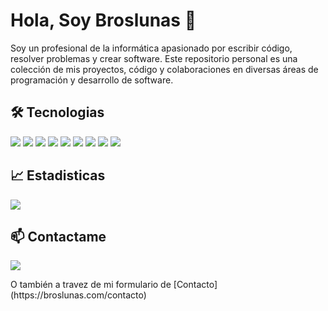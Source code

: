 # Hola, Soy Broslunas 👋

Soy un profesional de la informática apasionado por escribir código, resolver problemas y crear software. Este repositorio personal es una colección de mis proyectos, código y colaboraciones en diversas áreas de programación y desarrollo de software.

## 🛠️ Tecnologias

<p>
  <img src="https://img.shields.io/badge/-HTML5-E34F26?style=flat&logo=html5&logoColor=white">
  <img src="https://img.shields.io/badge/-CSS3-1572B6?style=flat&logo=css3">
  <img src="https://img.shields.io/badge/-JavaScript-F7DF1E?style=flat&logo=javascript&logoColor=black">
  <img src="https://img.shields.io/badge/-TypeScript-3178C6?style=flat&logo=typescript&logoColor=white">
  <img src="https://img.shields.io/badge/-Nodejs-339933?style=flat&logo=node.js&logoColor=white">
  <img src="https://img.shields.io/badge/-Express-000000?style=flat&logo=express&logoColor=white">
  <img src="https://img.shields.io/badge/-SCSS-CC6699?style=flat&logo=sass&logoColor=white">
  <img src="https://img.shields.io/badge/-Docker-2496ED?style=flat&logo=docker&logoColor=white">
  <img src="https://img.shields.io/badge/-Astro-000000?style=flat&logo=astro&logoColor=white">
</p>

## 📈 Estadisticas


<picture>
  <source
    srcset="https://github-readme-stats.vercel.app/api/top-langs/?username=broslunas&layout=compact&langs_count=8&theme=radical"
    media="(prefers-color-scheme: dark)" />
  <source
    srcset="https://github-readme-stats.vercel.app/api/top-langs/?username=broslunas&layout=compact&langs_count=8&theme=default"
    media="(prefers-color-scheme: light), (prefers-color-scheme: no-preference)" />
  <img src="https://github-readme-stats.vercel.app/api/top-langs/?username=broslunas&layout=compact&langs_count=10" />
</picture>


## 📫 Contactame

<p
  <a href="mailto:pablo@broslunas.com"><img src="https://img.shields.io/badge/-Gmail-D14836?style=flat&logo=Gmail&logoColor=white"/></a>
</p>
O también a travez de mi formulario de [Contacto](https://broslunas.com/contacto)
